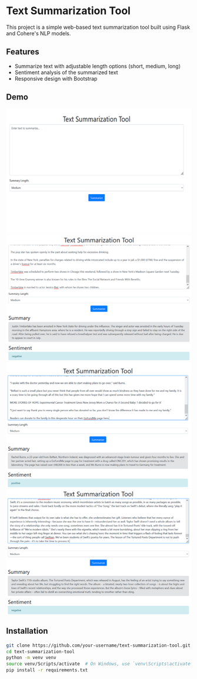 # Text Summarization Tool

This project is a simple web-based text summarization tool built using Flask and Cohere's NLP models.

## Features

- Summarize text with adjustable length options (short, medium, long)
- Sentiment analysis of the summarized text
- Responsive design with Bootstrap

## Demo

![Screenshot of the home page](images/demo4.png)
![Screenshot of the summary result](images/demo1.png)
![Screenshot of the summary result](images/demo2.png)
![Screenshot of the summary result](images/demo3.png)

## Installation

```bash
git clone https://github.com/your-username/text-summarization-tool.git
cd text-summarization-tool
python -m venv venv
source venv/Scripts/activate  # On Windows, use `venv\Scripts\activate`
pip install -r requirements.txt
